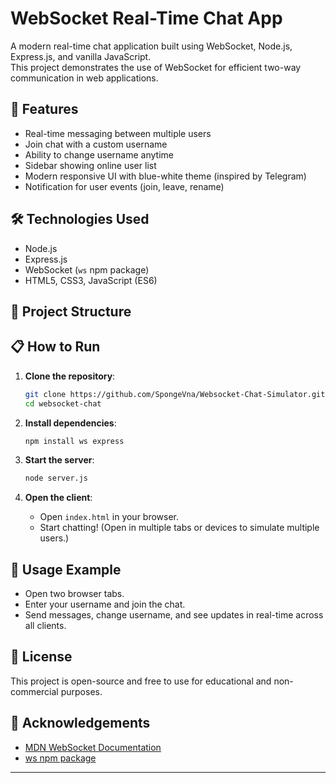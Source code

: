 # WebSocket Real-Time Chat App

A modern real-time chat application built using WebSocket, Node.js, Express.js, and vanilla JavaScript.  
This project demonstrates the use of WebSocket for efficient two-way communication in web applications.

## 🚀 Features

- Real-time messaging between multiple users
- Join chat with a custom username
- Ability to change username anytime
- Sidebar showing online user list
- Modern responsive UI with blue-white theme (inspired by Telegram)
- Notification for user events (join, leave, rename)

## 🛠️ Technologies Used

- Node.js
- Express.js
- WebSocket (`ws` npm package)
- HTML5, CSS3, JavaScript (ES6)

## 📂 Project Structure

## 📋 How to Run

1. **Clone the repository**:
    ```bash
    git clone https://github.com/SpongeVna/Websocket-Chat-Simulator.git
    cd websocket-chat
    ```

2. **Install dependencies**:
    ```bash
    npm install ws express
    ```

3. **Start the server**:
    ```bash
    node server.js
    ```

4. **Open the client**:
    - Open `index.html` in your browser.
    - Start chatting! (Open in multiple tabs or devices to simulate multiple users.)

## 🎯 Usage Example

- Open two browser tabs.
- Enter your username and join the chat.
- Send messages, change username, and see updates in real-time across all clients.

## 📄 License

This project is open-source and free to use for educational and non-commercial purposes.

## 🙌 Acknowledgements

- [MDN WebSocket Documentation](https://developer.mozilla.org/en-US/docs/Web/API/WebSocket)
- [ws npm package](https://www.npmjs.com/package/ws)

---
